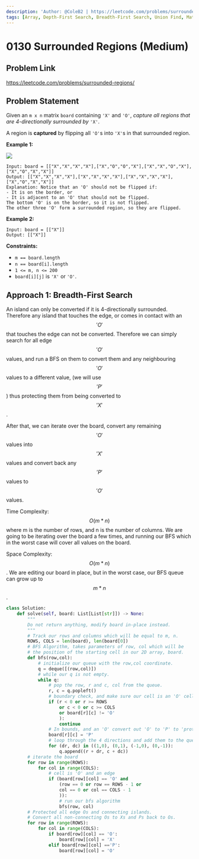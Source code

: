```yaml
---
description: 'Author: @ColeB2 | https://leetcode.com/problems/surrounded-regions/'
tags: [Array, Depth-First Search, Breadth-First Search, Union Find, Matrix]
---
```


# 0130 Surrounded Regions (Medium)

## Problem Link

https://leetcode.com/problems/surrounded-regions/

## Problem Statement

Given an `m x n` matrix `board` containing `'X'` and `'O'`, _capture all regions that are 4-directionally surrounded by_ `'X'`.

A region is **captured** by flipping all `'O'`s into `'X'`s in that surrounded region.

**Example 1:**

![](https://assets.leetcode.com/uploads/2021/02/19/xogrid.jpg)

```
Input: board = [["X","X","X","X"],["X","O","O","X"],["X","X","O","X"],["X","O","X","X"]]
Output: [["X","X","X","X"],["X","X","X","X"],["X","X","X","X"],["X","O","X","X"]]
Explanation: Notice that an 'O' should not be flipped if:
- It is on the border, or
- It is adjacent to an 'O' that should not be flipped.
The bottom 'O' is on the border, so it is not flipped.
The other three 'O' form a surrounded region, so they are flipped.
```

**Example 2:**

```
Input: board = [["X"]]
Output: [["X"]]
```

**Constraints:**

- `m == board.length`
- `n == board[i].length`
- `1 <= m, n <= 200`
- `board[i][j]` is `'X'` or `'O'`.

## Approach 1: Breadth-First Search

An island can only be converted if it is 4-directionally surrounded. Therefore any island that touches the edge, or comes in contact with an $$'O'$$ that touches the edge can not be converted. Therefore we can simply search for all edge $$'O'$$ values, and run a BFS on them to convert them and any neighbouring $$'O'$$ values to a different value, (we will use $$'P'$$) thus protecting them from being converted to $$'X'$$.

After that, we can iterate over the board, convert any remaining $$'O'$$ values into $$'X'$$ values and convert back any $$'P'$$ values to $$'O'$$ values.

Time Complexity: $$O(m * n)$$ where m is the number of rows, and n is the number of columns. We are going to be iterating over the board a few times, and running our BFS which in the worst case will cover all values on the board.

Space Complexity: $$O(m * n)$$. We are editing our board in place, but in the worst case, our BFS queue can grow up to $$m * n$$.

<Tabs>
<TabItem value="python" label="Python">
<SolutionAuthor name="@ColeB2"/>

```py
class Solution:
    def solve(self, board: List[List[str]]) -> None:
        """
        Do not return anything, modify board in-place instead.
        """
        # Track our rows and columns which will be equal to m, n.
        ROWS, COLS = len(board), len(board[0])
        # BFS Algorithm, takes parameters of row, col which will be
        # the position of the starting cell in our 2D array, board.
        def bfs(row,col):
            # initialize our queue with the row,col coordinate.
            q = deque([(row,col)])
            # while our q is not empty.
            while q:
                # pop the row, r and c, col from the queue.
                r, c = q.popleft()
                # boundary check, and make sure our cell is an 'O' cell.
                if (r < 0 or r >= ROWS
                    or c < 0 or c >= COLS
                    or board[r][c] != 'O'
                    ):
                    continue
                # In bounds, and an 'O' convert out 'O' to 'P' to 'protect' it.
                board[r][c] = 'P'
                # loop through the 4 directions and add them to the queue.
                for (dr, dc) in ((1,0), (0,1), (-1,0), (0,-1)):
                    q.append((r + dr, c + dc))
        # iterate the board
        for row in range(ROWS):
            for col in range(COLS):
                # cell is 'O' and an edge
                if (board[row][col] == 'O' and 
                    (row == 0 or row == ROWS - 1 or 
                    col == 0 or col == COLS - 1
                    )):
                    # run our bfs algorithm
                    bfs(row, col)
        # Protected all edge Os and connecting islands.
        # Convert all non-connecting Os to Xs and Ps back to Os.
        for row in range(ROWS):
            for col in range(COLS):
                if board[row][col] == 'O':
                    board[row][col] = 'X'
                elif board[row][col] =='P':
                    board[row][col] = 'O'
```

</TabItem>
</Tabs>
